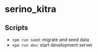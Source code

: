 # serino_kitra

## Scripts

- `npm run seed`: migrate and seed data
- `npm run dev`: start development server
